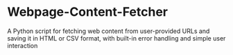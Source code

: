 # Webpage-Content-Fetcher
A Python script for fetching web content from user-provided URLs and saving it in HTML or CSV format, with built-in error handling and simple user interaction
